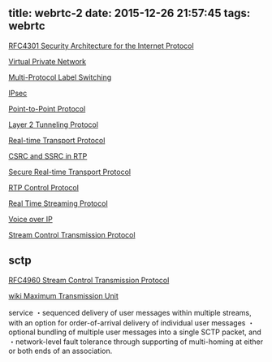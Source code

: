 title: webrtc-2
date: 2015-12-26 21:57:45
tags: webrtc
---

[RFC4301 Security Architecture for the Internet Protocol](https://tools.ietf.org/html/rfc4301)

[Virtual Private Network](https://ja.wikipedia.org/wiki/Virtual_Private_Network)

[Multi-Protocol Label Switching](https://ja.wikipedia.org/wiki/Multi-Protocol_Label_Switching)

[IPsec](https://ja.wikipedia.org/wiki/IPsec)

[Point-to-Point Protocol](https://ja.wikipedia.org/wiki/Point-to-Point_Protocol)

[Layer 2 Tunneling Protocol](https://ja.wikipedia.org/wiki/Layer_2_Tunneling_Protocol)

[Real-time Transport Protocol](https://en.wikipedia.org/wiki/Real-time_Transport_Protocol)

[CSRC and SSRC in RTP](http://stackoverflow.com/questions/21775531/csrc-and-ssrc-in-rtp)

[Secure Real-time Transport Protocol](https://en.wikipedia.org/wiki/Secure_Real-time_Transport_Protocol)

[RTP Control Protocol](https://en.wikipedia.org/wiki/RTP_Control_Protocol)

[Real Time Streaming Protocol](https://en.wikipedia.org/wiki/Real_Time_Streaming_Protocol)

[Voice over IP](https://en.wikipedia.org/wiki/Voice_over_IP)

[Stream Control Transmission Protocol](https://en.wikipedia.org/wiki/Stream_Control_Transmission_Protocol)

## sctp
[RFC4960 Stream Control Transmission Protocol](https://tools.ietf.org/html/rfc4960)

[wiki Maximum Transmission Unit](https://ja.wikipedia.org/wiki/Maximum_Transmission_Unit)

service
・sequenced delivery of user messages within multiple streams, with an option for order-of-arrival delivery of individual user messages
・optional bundling of multiple user messages into a single SCTP packet, and
・network-level fault tolerance through supporting of multi-homing at either or both ends of an association.




